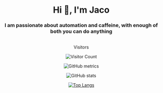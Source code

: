 <h1 align="center">Hi 👋, I'm Jaco</h1>
<h3 align="center">I am passionate about automation and caffeine, with enough of both you can do anything</h3>
<br>
<div align="center"> 
Visitors
<br>

![Visitor Count](https://profile-counter.glitch.me/JBornman/count.svg)



![GitHub metrics](https://metrics.lecoq.io/JBornman)  

![GitHub stats](https://github-readme-stats.vercel.app/api?username=JBornman&show_icons=true&theme=nightowl) 

[![Top Langs](https://github-readme-stats.vercel.app/api/top-langs/?username=JBornman&theme=nightowl)](https://github.com/anuraghazra/github-readme-stats)

 
</div>

